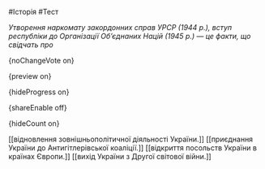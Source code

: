 #Історія #Тест

*Утворення наркомату закордонних справ УРСР (1944 р.), вступ республіки  до Організації Об’єднаних Націй (1945 р.) — це факти, що свідчать про*

{noChangeVote on}

{preview on}

{hideProgress on}

{shareEnable off}

{hideCount on}

[[відновлення зовнішньополітичної діяльності України.]]
[[приєднання України до Антигітлерівської коаліції.]]
[[відкриття посольств України в країнах Європи.]]
[[вихід України з Другої світової війни.]]
